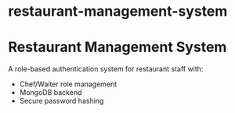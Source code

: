 # restaurant-management-system
# Restaurant Management System

A role-based authentication system for restaurant staff with:
- Chef/Waiter role management
- MongoDB backend
- Secure password hashing
